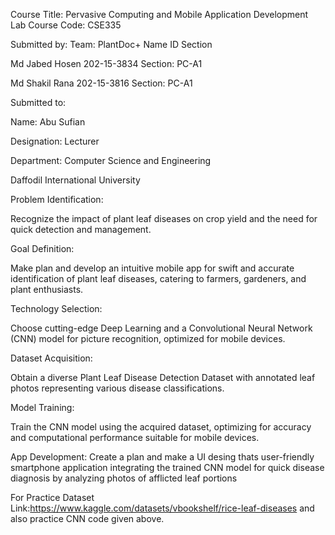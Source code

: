 Course Title: Pervasive Computing and Mobile Application Development Lab
Course Code: CSE335

Submitted by: 
Team: PlantDoc+
Name	ID	Section

Md Jabed Hosen	202-15-3834	Section: PC-A1

Md Shakil Rana	202-15-3816	Section: PC-A1

Submitted to: 

Name: Abu Sufian 

Designation: Lecturer

Department: Computer Science and Engineering

Daffodil International University





Problem Identification:

Recognize the impact of plant leaf diseases on crop yield and the need for quick detection and management.

Goal Definition:

Make plan and develop an intuitive mobile app for swift and accurate identification of plant leaf diseases, catering to farmers, gardeners, and plant enthusiasts.

Technology Selection:

Choose cutting-edge Deep Learning and a Convolutional Neural Network (CNN) model for picture recognition, optimized for mobile devices.

Dataset Acquisition:

Obtain a diverse Plant Leaf Disease Detection Dataset with annotated leaf photos representing various disease classifications.

Model Training:

Train the CNN model using the acquired dataset, optimizing for accuracy and computational performance suitable for mobile devices.

App Development:
Create a plan and make a UI desing thats user-friendly smartphone application integrating the trained CNN model for quick disease diagnosis by analyzing photos of afflicted leaf portions

For Practice Dataset Link:https://www.kaggle.com/datasets/vbookshelf/rice-leaf-diseases
and also practice CNN code given above.
